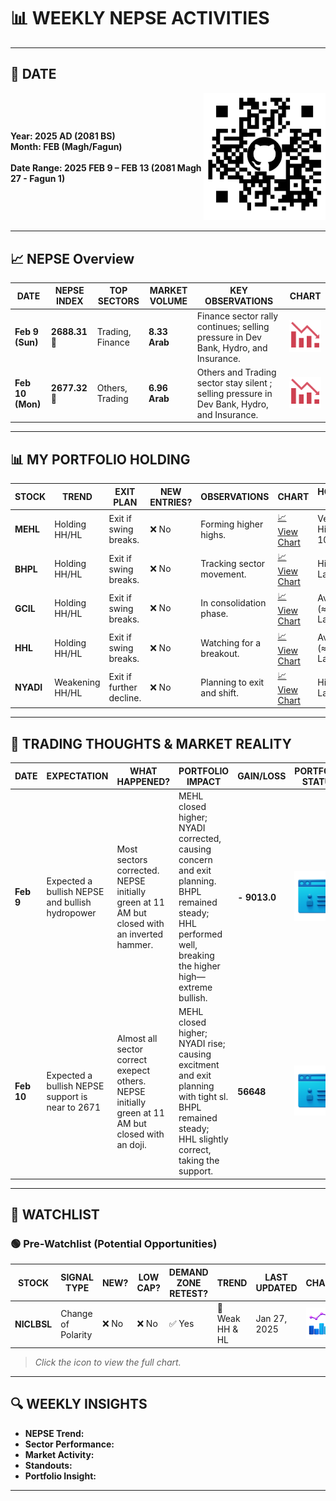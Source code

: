 # **📊 WEEKLY NEPSE ACTIVITIES**

---

## **📅 DATE**  
<div style="display: flex; justify-content: space-between; align-items: center; font-weight: bold;">
  <div>
    Year: 2025 AD (2081 BS)  <br>
    Month: FEB (Magh/Fagun)  <br><br>
    Date Range: 2025 FEB 9 – FEB 13 (2081 Magh 27 - Fagun 1)  <br>
  </div>
  <div>
    <img src="images/QR_WeeklyNEPSEActivity.png" alt="QR Code" width="250" />
  </div>
</div>

---

## **📈 NEPSE Overview**  

| **DATE**         | **NEPSE INDEX**   | **TOP SECTORS**   | **MARKET VOLUME** | **KEY OBSERVATIONS**                                  | **CHART** |
|------------------|------------------|-------------------|-------------------|-------------------------------------------------------|-----------|
| **Feb 9 (Sun)**  | **2688.31** 🔽    | Trading, Finance  | **8.33 Arab**     | Finance sector rally continues; selling pressure in Dev Bank, Hydro, and Insurance. | [![📉](images/downtrendicon.png)](images/NEPSE2025FEB09.png) |
| **Feb 10 (Mon)**  | **2677.32** 🔽    | Others, Trading | **6.96 Arab**     | Others and Trading sector stay silent ; selling pressure in Dev Bank, Hydro, and Insurance. | [![📉](images/downtrendicon.png)](images/NEPSE2025FEB10.png) |

---

## **📊 MY PORTFOLIO HOLDING**  

| **STOCK**  | **TREND**      | **EXIT PLAN**             | **NEW ENTRIES?** | **OBSERVATIONS**                | **CHART** | **HOLDING SIZE**                      |
|------------|---------------|---------------------------|------------------|---------------------------------|-----------|----------------------------------------|
| **MEHL**   | Holding HH/HL | Exit if swing breaks.     | ❌ No            | Forming higher highs.            | [📈 View Chart](https://nepsealpha.com/nepse-chart?symbol=MEHL) | Very High (> 10 Lakh)                   |
| **BHPL**   | Holding HH/HL | Exit if swing breaks.     | ❌ No            | Tracking sector movement.       | [📈 View Chart](https://nepsealpha.com/nepse-chart?symbol=BHPL) | High (> 2 Lakh)                        |
| **GCIL**   | Holding HH/HL | Exit if swing breaks.     | ❌ No            | In consolidation phase.         | [📈 View Chart](https://nepsealpha.com/nepse-chart?symbol=GCIL) | Average (≈ 1 Lakh)                      |
| **HHL**    | Holding HH/HL | Exit if swing breaks.     | ❌ No            | Watching for a breakout.        | [📈 View Chart](https://nepsealpha.com/nepse-chart?symbol=HHL) | Average (≈ 1 Lakh)                      |
| **NYADI**  | Weakening HH/HL | Exit if further decline.  | ❌ No            | Planning to exit and shift.     | [📈 View Chart](https://nepsealpha.com/nepse-chart?symbol=NYADI) | High (> 2 Lakh)                         |

---

## **💭 TRADING THOUGHTS & MARKET REALITY**

| **DATE**  | **EXPECTATION**                                | **WHAT HAPPENED?**                                   | **PORTFOLIO IMPACT**                                                  | **GAIN/LOSS** | **PORTFOLIO STATUS** | **NEPSE STATUS** |
|-----------|-----------------------------------------------|-----------------------------------------------------|----------------------------------------------------------------------|---------------|----------------------|------------------|
| **Feb 9** | Expected a bullish NEPSE and bullish hydropower | Most sectors corrected. NEPSE initially green at 11 AM but closed with an inverted hammer. | MEHL closed higher; NYADI corrected, causing concern and exit planning. BHPL remained steady; HHL performed well, breaking the higher high—extreme bullish. | **- 9013.0**   | [![📊](images/portfolioicon.png)](images/PORTFOLIO2025FEB09.png) | **Red**        |
| **Feb 10** | Expected a bullish NEPSE support is near to 2671 | Almost all sector correct exepect others. NEPSE initially green at 11 AM but closed with an doji. | MEHL closed higher; NYADI rise; causing excitment and exit planning with tight sl. BHPL remained steady; HHL slightly correct, taking the support. | **56648**   | [![📊](images/portfolioicon.png)](images/PORTFOLIO2025FEB10.png) | **Red**        |

---

## **📌 WATCHLIST**

### **🟢 Pre-Watchlist (Potential Opportunities)**

| **STOCK**   | **SIGNAL TYPE**       | **NEW?** | **LOW CAP?** | **DEMAND ZONE RETEST?** | **TREND**      | **LAST UPDATED** | **CHART**  |
|-------------|-----------------------|----------|--------------|-------------------------|----------------|------------------|------------|
| **NICLBSL** | Change of Polarity    | ❌ No    | ❌ No        | ✅ Yes                  | 🔸 Weak HH & HL | Jan 27, 2025     | [![😎](images/watchlisticon.png)](images/niclbsl%20watchlist.png) |

> *Click the icon to view the full chart.*

---

## **🔍 WEEKLY INSIGHTS**

- **NEPSE Trend:**
- **Sector Performance:**
- **Market Activity:**
- **Standouts:**
- **Portfolio Insight:**

---

